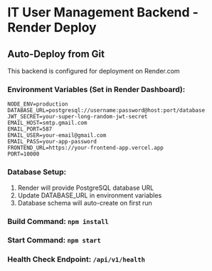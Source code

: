 # IT User Management Backend - Render Deploy

## Auto-Deploy from Git

This backend is configured for deployment on Render.com

### Environment Variables (Set in Render Dashboard):

```
NODE_ENV=production
DATABASE_URL=postgresql://username:password@host:port/database
JWT_SECRET=your-super-long-random-jwt-secret
EMAIL_HOST=smtp.gmail.com
EMAIL_PORT=587
EMAIL_USER=your-email@gmail.com
EMAIL_PASS=your-app-password
FRONTEND_URL=https://your-frontend-app.vercel.app
PORT=10000
```

### Database Setup:

1. Render will provide PostgreSQL database URL
2. Update DATABASE_URL in environment variables
3. Database schema will auto-create on first run

### Build Command: `npm install`

### Start Command: `npm start`

### Health Check Endpoint: `/api/v1/health`
